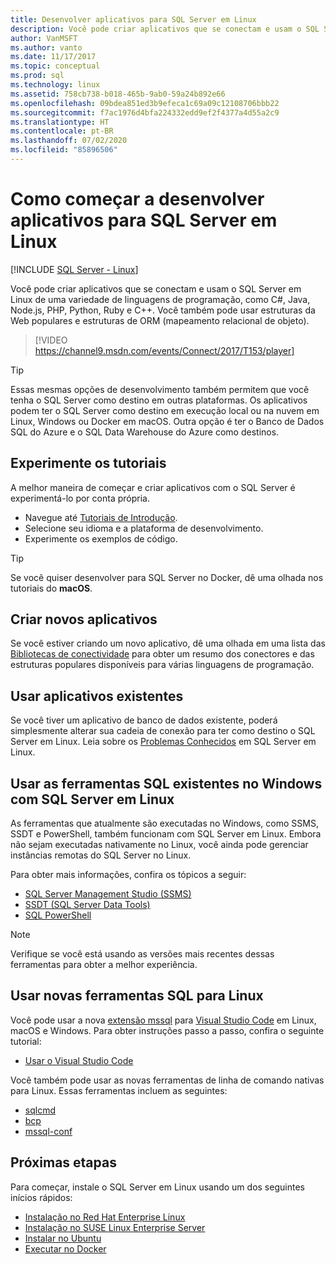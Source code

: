 ```yaml
---
title: Desenvolver aplicativos para SQL Server em Linux
description: Você pode criar aplicativos que se conectam e usam o SQL Server em Linux com uma variedade de linguagens de programação e estruturas da Web populares.
author: VanMSFT
ms.author: vanto
ms.date: 11/17/2017
ms.topic: conceptual
ms.prod: sql
ms.technology: linux
ms.assetid: 758cb738-b018-465b-9ab0-59a24b892e66
ms.openlocfilehash: 09bdea851ed3b9efeca1c69a09c12108706bbb22
ms.sourcegitcommit: f7ac1976d4bfa224332edd9ef2f4377a4d55a2c9
ms.translationtype: HT
ms.contentlocale: pt-BR
ms.lasthandoff: 07/02/2020
ms.locfileid: "85896506"
---
```

# <a name="how-to-get-started-developing-applications-for-sql-server-on-linux"></a>Como começar a desenvolver aplicativos para SQL Server em Linux

[!INCLUDE [SQL Server - Linux](../includes/applies-to-version/sql-linux.md)]

Você pode criar aplicativos que se conectam e usam o SQL Server em Linux de uma variedade de linguagens de programação, como C#, Java, Node.js, PHP, Python, Ruby e C++. Você também pode usar estruturas da Web populares e estruturas de ORM (mapeamento relacional de objeto).

> [!VIDEO https://channel9.msdn.com/events/Connect/2017/T153/player]

> [!TIP]
> Essas mesmas opções de desenvolvimento também permitem que você tenha o SQL Server como destino em outras plataformas. Os aplicativos podem ter o SQL Server como destino em execução local ou na nuvem em Linux, Windows ou Docker em macOS. Outra opção é ter o Banco de Dados SQL do Azure e o SQL Data Warehouse do Azure como destinos.

## <a name="try-the-tutorials"></a>Experimente os tutoriais

A melhor maneira de começar e criar aplicativos com o SQL Server é experimentá-lo por conta própria.

- Navegue até [Tutoriais de Introdução](https://aka.ms/sqldev).
- Selecione seu idioma e a plataforma de desenvolvimento.
- Experimente os exemplos de código.

> [!TIP]
> Se você quiser desenvolver para SQL Server no Docker, dê uma olhada nos tutoriais do **macOS**.

## <a name="create-new-applications"></a>Criar novos aplicativos

Se você estiver criando um novo aplicativo, dê uma olhada em uma lista das [Bibliotecas de conectividade](sql-server-linux-develop-connectivity-libraries.md) para obter um resumo dos conectores e das estruturas populares disponíveis para várias linguagens de programação.

## <a name="use-existing-applications"></a>Usar aplicativos existentes

Se você tiver um aplicativo de banco de dados existente, poderá simplesmente alterar sua cadeia de conexão para ter como destino o SQL Server em Linux. Leia sobre os [Problemas Conhecidos](sql-server-linux-release-notes.md) em SQL Server em Linux.

## <a name="use-existing-sql-tools-on-windows-with-sql-server-on-linux"></a>Usar as ferramentas SQL existentes no Windows com SQL Server em Linux

As ferramentas que atualmente são executadas no Windows, como SSMS, SSDT e PowerShell, também funcionam com SQL Server em Linux. Embora não sejam executadas nativamente no Linux, você ainda pode gerenciar instâncias remotas do SQL Server no Linux. 

Para obter mais informações, confira os tópicos a seguir:

- [SQL Server Management Studio (SSMS)](sql-server-linux-manage-ssms.md)
- [SSDT (SQL Server Data Tools)](sql-server-linux-develop-use-ssdt.md)
- [SQL PowerShell](sql-server-linux-manage-powershell.md)

> [!Note]
> Verifique se você está usando as versões mais recentes dessas ferramentas para obter a melhor experiência.

## <a name="use-new-sql-tools-for-linux"></a>Usar novas ferramentas SQL para Linux

Você pode usar a nova [extensão mssql](https://aka.ms/mssql-marketplace) para [Visual Studio Code](https://code.visualstudio.com) em Linux, macOS e Windows. Para obter instruções passo a passo, confira o seguinte tutorial:

- [Usar o Visual Studio Code](sql-server-linux-develop-use-vscode.md)

Você também pode usar as novas ferramentas de linha de comando nativas para Linux. Essas ferramentas incluem as seguintes:

- [sqlcmd](../tools/sqlcmd-utility.md)
- [bcp](sql-server-linux-migrate-bcp.md)
- [mssql-conf](sql-server-linux-configure-mssql-conf.md)

## <a name="next-steps"></a>Próximas etapas

Para começar, instale o SQL Server em Linux usando um dos seguintes inícios rápidos:

- [Instalação no Red Hat Enterprise Linux](quickstart-install-connect-red-hat.md)
- [Instalação no SUSE Linux Enterprise Server](quickstart-install-connect-suse.md)
- [Instalar no Ubuntu](quickstart-install-connect-ubuntu.md)
- [Executar no Docker](quickstart-install-connect-ubuntu.md)
